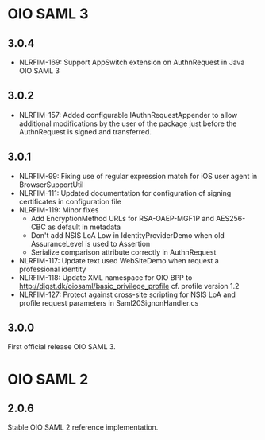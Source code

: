 # OIO SAML 3

## 3.0.4
- NLRFIM-169: Support AppSwitch extension on AuthnRequest in Java OIO SAML 3

## 3.0.2
- NLRFIM-157: Added configurable IAuthnRequestAppender to allow additional modifications by the user of the package just before the AuthnRequest is signed and transferred.

## 3.0.1
- NLRFIM-99: Fixing use of regular expression match for iOS user agent in BrowserSupportUtil
- NLRFIM-111: Updated documentation for configuration of signing certificates in configuration file
- NLRFIM-119: Minor fixes
  - Add EncryptionMethod URLs for RSA-OAEP-MGF1P and AES256-CBC as default in metadata
  - Don't add NSIS LoA Low in IdentityProviderDemo when old AssuranceLevel is used to Assertion
  - Serialize comparison attribute correctly in AuthnRequest
- NLRFIM-117: Update text used WebSiteDemo when request a professional identity
- NLRFIM-118: Update XML namespace for OIO BPP to http://digst.dk/oiosaml/basic_privilege_profile cf. profile version 1.2
- NLRFIM-127: Protect against cross-site scripting for NSIS LoA and profile request parameters in Saml20SignonHandler.cs

## 3.0.0
First official release OIO SAML 3.

# OIO SAML 2

## 2.0.6
Stable OIO SAML 2 reference implementation.

